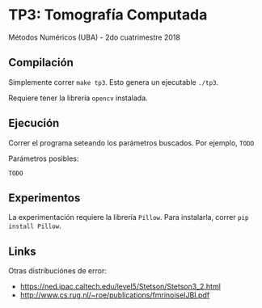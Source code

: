 # TP3: Tomografía Computada
Métodos Numéricos (UBA) - 2do cuatrimestre 2018

## Compilación

Simplemente correr `make tp3`. Esto genera un ejecutable `./tp3`.

Requiere tener la librería `opencv` instalada.

## Ejecución

Correr el programa seteando los parámetros buscados.
Por ejemplo, `TODO`

Parámetros posibles:

```
TODO
```

## Experimentos

La experimentación requiere la librería `Pillow`.
Para instalarla, correr `pip install Pillow`.

## Links

Otras distribuciónes de error:
  - https://ned.ipac.caltech.edu/level5/Stetson/Stetson3_2.html
  - http://www.cs.rug.nl/~roe/publications/fmrinoiseIJBI.pdf
